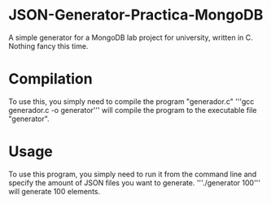 # JSON-Generator-Practica-MongoDB
A simple generator for a MongoDB lab project for university, written in C. Nothing fancy this time.

# Compilation
To use this, you simply need to compile the program "generador.c"
'''gcc generador.c -o generator''' will compile the program to the executable file "generator".

# Usage
To use this program, you simply need to run it from the command line and specify the amount of JSON files you want to generate.
'''./generator 100''' will generate 100 elements.
